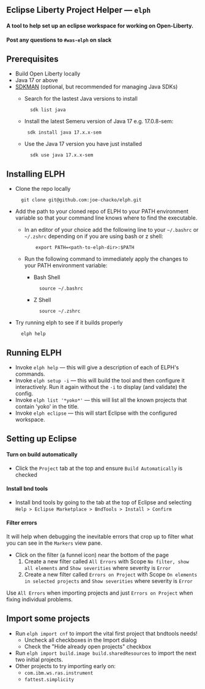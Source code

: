 ## Eclipse Liberty Project Helper &mdash; `elph`
#### A tool to help set up an eclipse workspace for working on Open-Liberty.

#### Post any questions to `#was-elph` on slack

## Prerequisites
- Build Open Liberty locally
- Java 17 or above
- [SDKMAN](https://sdkman.io/) (optional, but recommended for managing Java SDKs)
    - Search for the lastest Java versions to install
      
            sdk list java
    -  Install the latest Semeru version of Java 17 e.g. 17.0.8-sem:
  
            sdk install java 17.x.x-sem
    - Use the Java 17 version you have just installed
  
            sdk use java 17.x.x-sem

## Installing ELPH
- Clone the repo locally
        
        git clone git@github.com:joe-chacko/elph.git
- Add the path to your cloned repo of ELPH to your PATH environment variable so that your command line knows where to find the executable.

  - In an editor of your choice add the following line to your `~/.bashrc` or `~/.zshrc` depending on if you are using bash or z shell:

            export PATH=<path-to-elph-dir>:$PATH
  - Run the following command to immediately apply the changes to your PATH environment variable:

    - Bash Shell

            source ~/.bashrc

    - Z Shell

            source ~/.zshrc

- Try running elph to see if it builds properly

        elph help


## Running ELPH
- Invoke `elph help` &mdash; this will give a description of each of ELPH's commands.
- Invoke `elph setup -i` &mdash; this will build the tool and then configure it interactively. Run it again without the `-i` to display (and validate) the config.
- Invoke `elph list '*yoko*'` &mdash; this will list all the known projects that contain 'yoko' in the title.
- Invoke `elph eclipse` &mdash; this will start Eclipse with the configured workspace.

## Setting up Eclipse

#### Turn on build automatically
- Click the `Project` tab at the top and ensure `Build Automatically` is checked

#### Install bnd tools
- Install bnd tools by going to the tab at the top of Eclipse and selecting `Help > Eclipse Marketplace > BndTools > Install > Confirm`

#### Filter errors
It will help when debugging the inevitable errors that crop up to filter what you can see in the `Markers` view pane.
- Click on the filter (a funnel icon) near the bottom of the page
    1. Create a new filter called `All Errors` with Scope `No filter, show all elements` and `Show severities` where severity is `Error`
    1. Create a new filter called `Errors on Project` with Scope `On elements in selected projects` and `Show severities` where severity is `Error`

Use `All Errors` when importing projects and just `Errors on Project` when fixing individual problems.

## Import some projects
- Run `elph import cnf` to import the vital first project that bndtools needs!
    - Uncheck all checkboxes in the Import dialog
    - Check the "Hide already open projects" checkbox
- Run `elph import build.image build.sharedResources` to import the next two initial projects.
- Other projects to try importing early on:
    - `com.ibm.ws.ras.instrument`
    - `fattest.simplicity`
